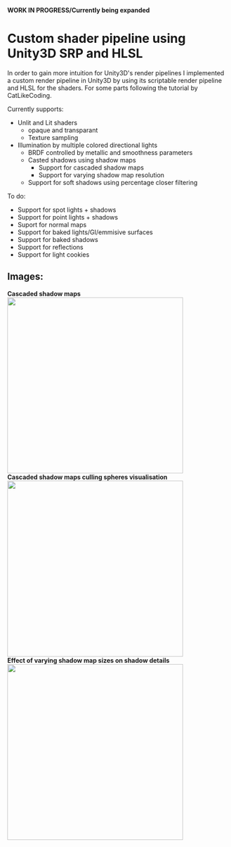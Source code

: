 **WORK IN PROGRESS/Currently being expanded**
# Custom shader pipeline using Unity3D SRP and HLSL

In order to gain more intuition for Unity3D's render pipelines I implemented a custom render
pipeline in Unity3D by using its scriptable render pipeline and HLSL for the shaders. For some parts following the
tutorial by CatLikeCoding.

Currently supports:
- Unlit and Lit shaders
  - opaque and transparant
  - Texture sampling
- Illumination by multiple colored directional lights
  - BRDF controlled by metallic and smoothness parameters
  - Casted shadows using shadow maps
    - Support for cascaded shadow maps
    - Support for varying shadow map resolution
  - Support for soft shadows using percentage closer filtering
 
 To do:
 - Support for spot lights + shadows
 - Support for point lights + shadows
 - Suport for normal maps
 - Support for baked lights/GI/emmisive surfaces
 - Support for baked shadows
 - Support for reflections
 - Support for light cookies
 
 ## Images:  
 **Cascaded shadow maps**   
 <img src="https://raw.github.com/tkoreman/WIP-ShaderDemo/master/images/CascShadowMaps.PNG" width="400">  
 **Cascaded shadow maps culling spheres visualisation**  
 <img src="https://raw.github.com/tkoreman/WIP-ShaderDemo/master/images/CascCullingSpheres.PNG" width="400">  
 **Effect of varying shadow map sizes on shadow details**  
 <img src="https://raw.github.com/tkoreman/WIP-ShaderDemo/master/images/shadowLevels.png" width="400">  
  
